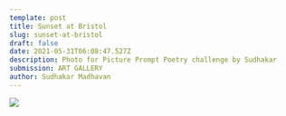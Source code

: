 ```yaml
---
template: post
title: Sunset at Bristol
slug: sunset-at-bristol
draft: false
date: 2021-05-31T06:08:47.527Z
description: Photo for Picture Prompt Poetry challenge by Sudhakar
submission: ART GALLERY
author: Sudhakar Madhavan
---
```

![](/media/base-pic.jpeg)